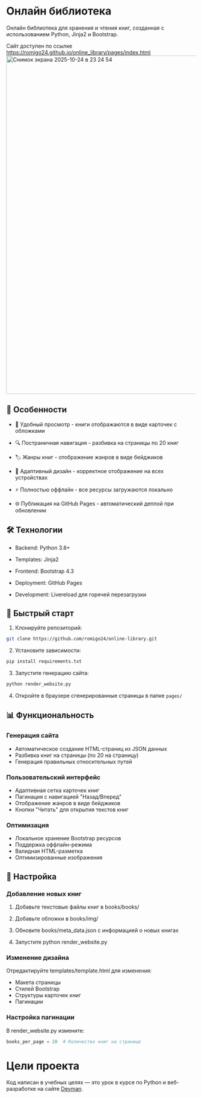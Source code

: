 # Онлайн библиотека
Онлайн библиотека для хранения и чтения книг, созданная с использованием Python, Jinja2 и Bootstrap.

Сайт доступен по ссылке https://romigo24.github.io/online_library/pages/index.html
<img width="1582" height="897" alt="Снимок экрана 2025-10-24 в 23 24 54" src="https://github.com/user-attachments/assets/36fda52f-0c50-42e2-b33f-e41b2aefcac2" />

## 🌟 Особенности

- 📖 Удобный просмотр - книги отображаются в виде карточек с обложками

- 🔍 Постраничная навигация - разбивка на страницы по 20 книг

- 🏷️ Жанры книг - отображение жанров в виде бейджиков

- 📱 Адаптивный дизайн - корректное отображение на всех устройствах

- ⚡ Полностью оффлайн - все ресурсы загружаются локально

- 🌐 Публикация на GitHub Pages - автоматический деплой при обновлении

## 🛠 Технологии

- Backend: Python 3.8+

- Templates: Jinja2

- Frontend: Bootstrap 4.3

- Deployment: GitHub Pages

- Development: Livereload для горячей перезагрузки

## 🚀 Быстрый старт

1. Клонируйте репозиторий:
```bash
git clone https://github.com/romigo24/online-library.git
```

2. Установите зависимости:
```bash
pip install requirements.txt
```

3. Запустите генерацию сайта:
```bash
python render_website.py
```

4. Откройте в браузере сгенерированные страницы в папке `pages/`


## 📊 Функциональность

### Генерация сайта

- Автоматическое создание HTML-страниц из JSON данных
- Разбивка книг на страницы (по 20 на страницу)
- Генерация правильных относительных путей
### Пользовательский интерфейс

- Адаптивная сетка карточек книг
- Пагинация с навигацией "Назад/Вперед"
- Отображение жанров в виде бейджиков
- Кнопки "Читать" для открытия текстов книг

### Оптимизация

- Локальное хранение Bootstrap ресурсов
- Поддержка оффлайн-режима
- Валидная HTML-разметка
- Оптимизированные изображения

## 🔧 Настройка

### Добавление новых книг

1. Добавьте текстовые файлы книг в books/books/

2. Добавьте обложки в books/img/

3. Обновите books/meta_data.json с информацией о новых книгах

4. Запустите python render_website.py

### Изменение дизайна

Отредактируйте templates/template.html для изменения:

- Макета страницы
- Стилей Bootstrap
- Структуры карточек книг
- Пагинации

### Настройка пагинации

В render_website.py измените:
```python
books_per_page = 20  # Количество книг на странице
```

# Цели проекта

Код написан в учебных целях — это урок в курсе по Python и веб-разработке на сайте [Devman](https://dvmn.org).
